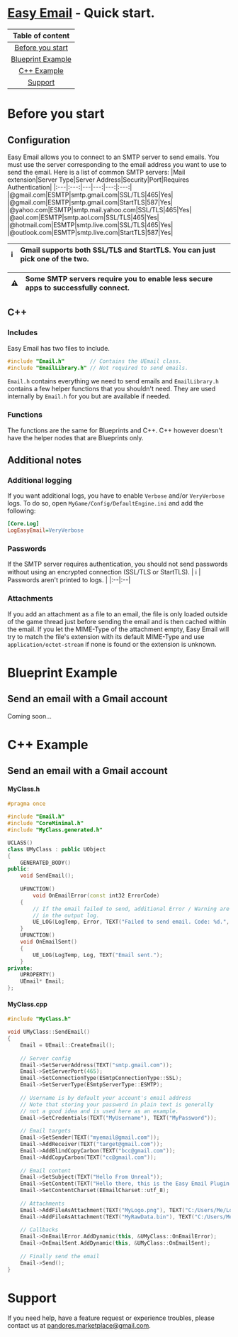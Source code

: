 # [Easy Email](https://www.unrealengine.com/marketplace/en-US/product/easy-email) - Quick start.
|Table of content|
|:---:|
|[Before you start](#before-you-start)|
|[Blueprint Example](#blueprint-example)|
|[C++ Example](#c-example)|
|[Support](#support)|
# Before you start
## Configuration
Easy Email allows you to connect to an SMTP server to send emails. You must use the server corresponding to the email address you want to use to send the email.
Here is a list of common SMTP servers:
|Mail extension|Server Type|Server Address|Security|Port|Requires Authentication|
|:---|:---:|---|---:|---:|:---:|
|@gmail.com|ESMTP|smtp.gmail.com|SSL/TLS|465|Yes|
|@gmail.com|ESMTP|smtp.gmail.com|StartTLS|587|Yes|
|@yahoo.com|ESMTP|smtp.mail.yahoo.com|SSL/TLS|465|Yes|
|@aol.com|ESMTP|smtp.aol.com|SSL/TLS|465|Yes|
|@hotmail.com|ESMTP|smtp.live.com|SSL/TLS|465|Yes|
|@outlook.com|ESMTP|smtp.live.com|StartTLS|587|Yes|

| :information_source: |  Gmail supports both SSL/TLS and StartTLS. You can just pick one of the two. |
|:--|:--|

| :warning: | Some SMTP servers require you to enable less secure apps to successfully connect.  |
|:--|:--|

## C++
### Includes
Easy Email has two files to include.
```cpp
#include "Email.h"        // Contains the UEmail class. 
#include "EmailLibrary.h" // Not required to send emails.
```
`Email.h` contains everything we need to send emails and `EmailLibrary.h` contains a few helper functions that you shouldn't need. They are used internally by `Email.h` for you but are available if needed.
### Functions
The functions are the same for Blueprints and C++. C++ however doesn't have the helper nodes that are Blueprints only.

## Additional notes
### Additional logging
If you want additional logs, you have to enable `Verbose` and/or `VeryVerbose` logs.
To do so, open `MyGame/Config/DefaultEngine.ini` and add the following:
```ini
[Core.Log]
LogEasyEmail=VeryVerbose
```

### Passwords
If the SMTP server requires authentication, you should not send passwords without using an encrypted connection (SSL/TLS or StartTLS). 
| :information_source: |  Passwords aren't printed to logs. |
|:--|:--|

### Attachments
If you add an attachment as a file to an email, the file  is only loaded outside of the game thread just before sending the email  and is then cached within the email. If you let the MIME-Type of the attachment empty, Easy Email will try to match the file's extension with its default MIME-Type and use `application/octet-stream` if none is found or the extension is unknown.

# Blueprint Example
## Send an email with a Gmail account

Coming soon...

# C++ Example
## Send an email with a Gmail account
#### MyClass.h
```cpp
#pragma once

#include "Email.h"
#include "CoreMinimal.h"
#include "MyClass.generated.h"

UCLASS()
class UMyClass : public UObject
{
    GENERATED_BODY()
public:
    void SendEmail();
    
    UFUNCTION()
    	void OnEmailError(const int32 ErrorCode)
    {
        // If the email failed to send, additional Error / Warning are available
        // in the output log.
        UE_LOG(LogTemp, Error, TEXT("Failed to send email. Code: %d.", ErrorCode);
    }
    UFUNCTION()
    void OnEmailSent()
    {
        UE_LOG(LogTemp, Log, TEXT("Email sent.");
    }
private:
    UPROPERTY()
    UEmail* Email;
};
```
#### MyClass.cpp
```cpp
#include "MyClass.h"

void UMyClass::SendEmail()
{
    Email = UEmail::CreateEmail();
    
    // Server config
    Email->SetServerAddress(TEXT("smtp.gmail.com"));
    Email->SetServerPort(465);
    Email->SetConnectionType(ESmtpConnectionType::SSL);
    Email->SetServerType(ESmtpServerType::ESMTP);
    
    // Username is by default your account's email address
    // Note that storing your password in plain text is generally 
    // not a good idea and is used here as an example.
    Email->SetCredentials(TEXT("MyUsername"), TEXT("MyPassword"));
    
    // Email targets
    Email->SetSender(TEXT("myemail@gmail.com"));
    Email->AddReceiver(TEXT("target@gmail.com"));
    Email->AddBlindCopyCarbon(TEXT("bcc@gmail.com"));
    Email->AddCopyCarbon(TEXT("cc@gmail.com"));
    
    // Email content
    Email->SetSubject(TEXT("Hello From Unreal"));
    Email->SetContent(TEXT("Hello there, this is the Easy Email Plugin."));
    Email->SetContentCharset(EEmailCharset::utf_8);
    
    // Attachments
    Email->AddFileAsAttachment(TEXT("MyLogo.png"), TEXT("C:/Users/Me/Logo.png"));                                     // Auto-detect MIME-Type
    Email->AddFileAsAttachment(TEXT("MyRawData.bin"), TEXT("C:/Users/Me/binary.bin"), TEXT("application/octet-stream")); // Explicit MIME-Type
    
    // Callbacks
    Email->OnEmailError.AddDynamic(this, &UMyClass::OnEmailError);
    Email->OnEmailSent.AddDynamic(this, &UMyClass::OnEmailSent);
    
    // Finally send the email
    Email->Send();
}
```

# Support
If you need help, have a feature request or experience troubles, please contact us at [pandores.marketplace@gmail.com](mailto:pandores.marketplace+EasyEmail@gmail.com?subject=Easy%20Email%20-%20).
